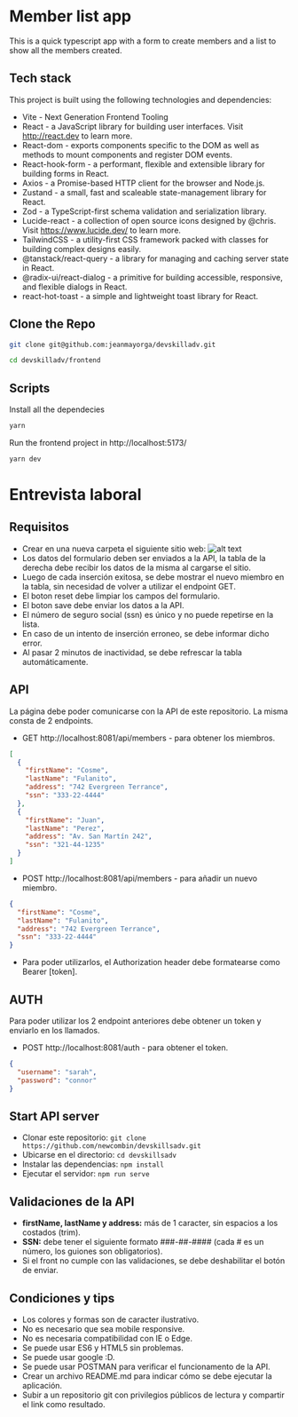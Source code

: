 # Member list app

This is a quick typescript app with a form to create members and a list to show all the members created.

## Tech stack

This project is built using the following technologies and dependencies:

- Vite - Next Generation Frontend Tooling
- React - a JavaScript library for building user interfaces. Visit http://react.dev to learn more.
- React-dom - exports components specific to the DOM as well as methods to mount components and register DOM events.
- React-hook-form - a performant, flexible and extensible library for building forms in React.
- Axios - a Promise-based HTTP client for the browser and Node.js.
- Zustand - a small, fast and scaleable state-management library for React.
- Zod - a TypeScript-first schema validation and serialization library.
- Lucide-react - a collection of open source icons designed by @chris. Visit https://www.lucide.dev/ to learn more.
- TailwindCSS - a utility-first CSS framework packed with classes for building complex designs easily.
- @tanstack/react-query - a library for managing and caching server state in React.
- @radix-ui/react-dialog - a primitive for building accessible, responsive, and flexible dialogs in React.
- react-hot-toast - a simple and lightweight toast library for React.

## Clone the Repo

```bash
git clone git@github.com:jeanmayorga/devskilladv.git
```

```bash
cd devskilladv/frontend
```

## Scripts

Install all the dependecies

```bash
yarn
```

Run the frontend project in http://localhost:5173/

```bash
yarn dev
```

# Entrevista laboral

## Requisitos

- Crear en una nueva carpeta el siguiente sitio web:
  ![alt text](https://github.com/newcombin/devskills/blob/main/design.png "Diseño web")
- Los datos del formulario deben ser enviados a la API, la tabla de la derecha debe recibir los datos de la misma al cargarse el sitio.
- Luego de cada inserción exitosa, se debe mostrar el nuevo miembro en la tabla, sin necesidad de volver a utilizar el endpoint GET.
- El boton reset debe limpiar los campos del formulario.
- El boton save debe enviar los datos a la API.
- El número de seguro social (ssn) es único y no puede repetirse en la lista.
- En caso de un intento de inserción erroneo, se debe informar dicho error.
- Al pasar 2 minutos de inactividad, se debe refrescar la tabla automáticamente.

## API

La página debe poder comunicarse con la API de este repositorio. La misma consta de 2 endpoints.

- GET http://localhost:8081/api/members - para obtener los miembros.

```json
[
  {
    "firstName": "Cosme",
    "lastName": "Fulanito",
    "address": "742 Evergreen Terrance",
    "ssn": "333-22-4444"
  },
  {
    "firstName": "Juan",
    "lastName": "Perez",
    "address": "Av. San Martín 242",
    "ssn": "321-44-1235"
  }
]
```

- POST http://localhost:8081/api/members - para añadir un nuevo miembro.

```json
{
  "firstName": "Cosme",
  "lastName": "Fulanito",
  "address": "742 Evergreen Terrance",
  "ssn": "333-22-4444"
}
```

- Para poder utilizarlos, el Authorization header debe formatearse como Bearer [token].

## AUTH

Para poder utilizar los 2 endpoint anteriores debe obtener un token y enviarlo en los llamados.

- POST http://localhost:8081/auth - para obtener el token.

```json
{
  "username": "sarah",
  "password": "connor"
}
```

## Start API server

- Clonar este repositorio: `git clone https://github.com/newcombin/devskillsadv.git`
- Ubicarse en el directorio: `cd devskillsadv`
- Instalar las dependencias: `npm install`
- Ejecutar el servidor: `npm run serve`

## Validaciones de la API

- **firstName, lastName y address:** más de 1 caracter, sin espacios a los costados (trim).
- **SSN:** debe tener el siguiente formato ###-##-#### (cada # es un número, los guiones son obligatorios).
- Si el front no cumple con las validaciones, se debe deshabilitar el botón de enviar.

## Condiciones y tips

- Los colores y formas son de caracter ilustrativo.
- No es necesario que sea mobile responsive.
- No es necesaria compatibilidad con IE o Edge.
- Se puede usar ES6 y HTML5 sin problemas.
- Se puede usar google :D.
- Se puede usar POSTMAN para verificar el funcionamento de la API.
- Crear un archivo README.md para indicar cómo se debe ejecutar la aplicación.
- Subir a un repositorio git con privilegios públicos de lectura y compartir el link como resultado.
